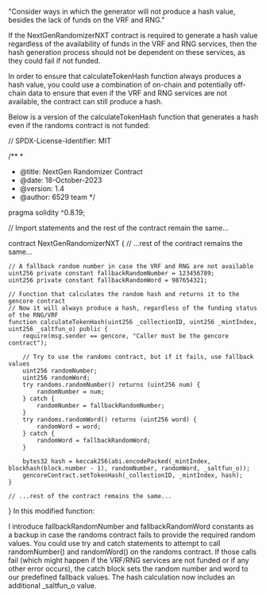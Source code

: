 

"Consider ways in which the generator will not produce a hash value, besides the lack of funds on the VRF and RNG."


If the NextGenRandomizerNXT contract is required to generate a hash value regardless of the availability of funds in the VRF and RNG services, then the hash generation process should not be dependent on these services, as they could fail if not funded.

In order to ensure that calculateTokenHash function always produces a hash value, you could use a combination of on-chain and potentially off-chain data to ensure that even if the VRF and RNG services are not available, the contract can still produce a hash.

Below is a version of the calculateTokenHash function that generates a hash even if the randoms contract is not funded:

// SPDX-License-Identifier: MIT

/**
 *
 *  @title: NextGen Randomizer Contract
 *  @date: 18-October-2023 
 *  @version: 1.4
 *  @author: 6529 team
 */

pragma solidity ^0.8.19;

// Import statements and the rest of the contract remain the same...

contract NextGenRandomizerNXT {
    // ...rest of the contract remains the same...

    // A fallback random number in case the VRF and RNG are not available
    uint256 private constant fallbackRandomNumber = 123456789;
    uint256 private constant fallbackRandomWord = 987654321;

    // Function that calculates the random hash and returns it to the gencore contract
    // Now it will always produce a hash, regardless of the funding status of the RNG/VRF
    function calculateTokenHash(uint256 _collectionID, uint256 _mintIndex, uint256 _saltfun_o) public {
        require(msg.sender == gencore, "Caller must be the gencore contract");

        // Try to use the randoms contract, but if it fails, use fallback values
        uint256 randomNumber;
        uint256 randomWord;
        try randoms.randomNumber() returns (uint256 num) {
            randomNumber = num;
        } catch {
            randomNumber = fallbackRandomNumber;
        }
        try randoms.randomWord() returns (uint256 word) {
            randomWord = word;
        } catch {
            randomWord = fallbackRandomWord;
        }

        bytes32 hash = keccak256(abi.encodePacked(_mintIndex, blockhash(block.number - 1), randomNumber, randomWord, _saltfun_o));
        gencoreContract.setTokenHash(_collectionID, _mintIndex, hash);
    }

    // ...rest of the contract remains the same...
}
In this modified function:

I introduce fallbackRandomNumber and fallbackRandomWord constants as a backup in case the randoms contract fails to provide the required random values.
You could use try and catch statements to attempt to call randomNumber() and randomWord() on the randoms contract. If those calls fail (which might happen if the VRF/RNG services are not funded or if any other error occurs), the catch block sets the random number and word to our predefined fallback values.
The hash calculation now includes an additional _saltfun_o value.


